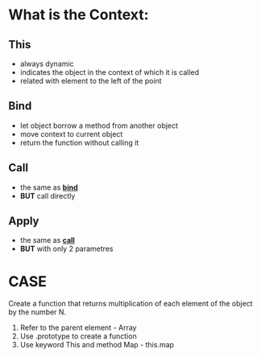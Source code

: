 # What is the Context:

## This 

* always dynamic
* indicates the object in the context of which it is called
* related with element to the left of the point 

## Bind

* let object borrow a method from another object
* move context to current object
* return the function without calling it

## Call

* the same as **[bind](#bind)**
* **BUT** call directly

## Apply 
* the same as **[call](#call)**
* **BUT** with only 2 parametres

# CASE

Create a function that returns multiplication of each element of the object by the number N.

1. Refer to the parent element - Array 
2. Use .prototype to create a function
3. Use keyword This and method Map - this.map
